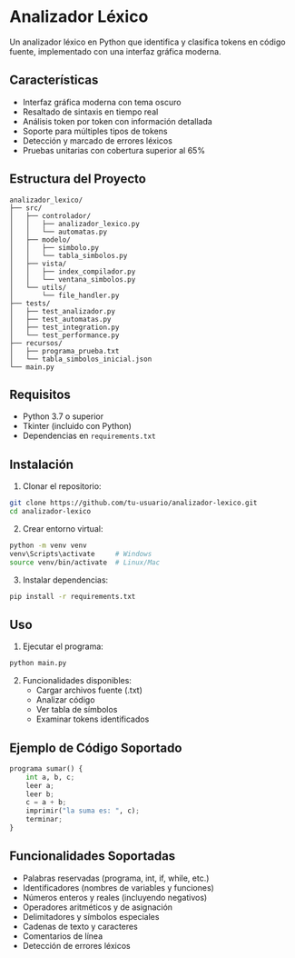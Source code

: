 # Analizador Léxico

Un analizador léxico en Python que identifica y clasifica tokens en código fuente, implementado con una interfaz gráfica moderna.

## Características

- Interfaz gráfica moderna con tema oscuro
- Resaltado de sintaxis en tiempo real
- Análisis token por token con información detallada
- Soporte para múltiples tipos de tokens
- Detección y marcado de errores léxicos
- Pruebas unitarias con cobertura superior al 65%

## Estructura del Proyecto

```
analizador_lexico/
├── src/
│   ├── controlador/
│   │   ├── analizador_lexico.py
│   │   └── automatas.py        
│   ├── modelo/
│   │   ├── simbolo.py          
│   │   └── tabla_simbolos.py   
│   ├── vista/
│   │   ├── index_compilador.py 
│   │   └── ventana_simbolos.py 
│   └── utils/
│       └── file_handler.py        
├── tests/
│   ├── test_analizador.py
│   ├── test_automatas.py
│   ├── test_integration.py
│   └── test_performance.py
├── recursos/
│   ├── programa_prueba.txt
│   └── tabla_simbolos_inicial.json
└── main.py
```

## Requisitos

- Python 3.7 o superior
- Tkinter (incluido con Python)
- Dependencias en `requirements.txt`

## Instalación

1. Clonar el repositorio:
```bash
git clone https://github.com/tu-usuario/analizador-lexico.git
cd analizador-lexico
```

2. Crear entorno virtual:
```bash
python -m venv venv
venv\Scripts\activate     # Windows
source venv/bin/activate  # Linux/Mac
```

3. Instalar dependencias:
```bash
pip install -r requirements.txt
```

## Uso

1. Ejecutar el programa:
```bash
python main.py
```

2. Funcionalidades disponibles:
   - Cargar archivos fuente (.txt)
   - Analizar código
   - Ver tabla de símbolos
   - Examinar tokens identificados

## Ejemplo de Código Soportado

```python
programa sumar() {
    int a, b, c;
    leer a;
    leer b;
    c = a + b;
    imprimir("la suma es: ", c);
    terminar;
}
```

## Funcionalidades Soportadas

- Palabras reservadas (programa, int, if, while, etc.)
- Identificadores (nombres de variables y funciones)
- Números enteros y reales (incluyendo negativos)
- Operadores aritméticos y de asignación
- Delimitadores y símbolos especiales
- Cadenas de texto y caracteres
- Comentarios de línea
- Detección de errores léxicos